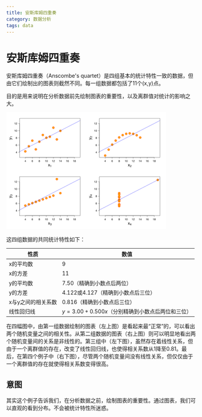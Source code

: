 ```yaml
---
title: 安斯库姆四重奏
category: 数据分析
tags: data
---
```




# 安斯库姆四重奏

安斯库姆四重奏（Anscombe's quartet）是四组基本的统计特性一致的数据，但由它们绘制出的图表则截然不同。每一组数据都包括了11个(x,y)点。

目的是用来说明在分析数据前先绘制图表的重要性，以及离群值对统计的影响之大。

![数据图表](../../img/425px-Anscombe's_quartet_3.svg.png)

这四组数据的共同统计特性如下：

性质	| 数值
---- |---
x的平均数	| 9
x的方差	| 11
y的平均数	| 7.50（精确到小数点后两位）
y的方差	| 4.122或4.127（精确到小数点后三位）
x与y之间的相关系数	| 0.816（精确到小数点后三位）
线性回归线	| $y=3.00+0.500x$（分别精确到小数点后两位和三位）

在四幅图中，由第一组数据绘制的图表（左上图）是看起来最“正常”的，可以看出两个随机变量之间的相关性。从第二组数据的图表（右上图）则可以明显地看出两个随机变量间的关系是非线性的。第三组中（左下图），虽然存在着线性关系，但由于一个离群值的存在，改变了线性回归线，也使得相关系数从1降至0.81。最后，在第四个例子中（右下图），尽管两个随机变量间没有线性关系，但仅仅由于一个离群值的存在就使得相关系数变得很高。

## 意图

其实这个例子告诉我们，在分析数据之前，绘制图表的重要性。通过图表，我们可以直观的看到分布。不会被统计特性所迷惑。


